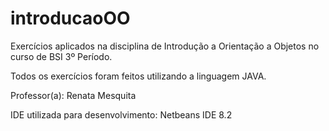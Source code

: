 # introducaoOO
Exercícios aplicados na disciplina de Introdução a Orientação a Objetos no curso de BSI 3º Período. 

Todos os exercícios foram feitos utilizando a linguagem JAVA.

Professor(a): Renata Mesquita

IDE utilizada para desenvolvimento: Netbeans IDE 8.2
